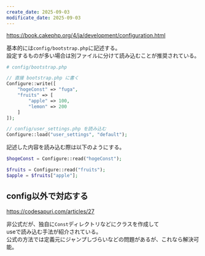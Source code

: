 ```yaml
---
create_date: 2025-09-03
modificate_date: 2025-09-03
---
```

<https://book.cakephp.org/4/ja/development/configuration.html>

基本的には`config/bootstrap.php`に記述する。  
設定するものが多い場合は別ファイルに分けて読み込むことが推奨されている。
```php
# config/bootstrap.php

// 直接 bootstrap.php に書く
Configure::write([
	"hogeConst" => "fuga",
	"fruits" => [
		"apple" => 100,
		"lemon" => 200
	]
]);

// config/user_settings.php を読み込む
Configure::load("user_settings", "default");
```

記述した内容を読み込む際は以下のようにする。
```php
$hogeConst = Configure::read("hogeConst");

$fruits = Configure::read("fruits");
$apple = $fruits["apple"];
```

## config以外で対応する
<https://codesapuri.com/articles/27>

非公式だが、独自に`Const`ディレクトリなどにクラスを作成して  
useで読み込む手法が紹介されている。  
公式の方法では定義元にジャンプしづらいなどの問題があるが、これなら解決可能。
